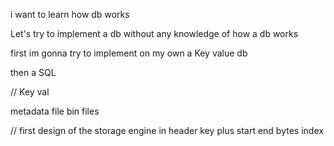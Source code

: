i want to learn how db works 


Let's try to implement a db without any knowledge of how a db works
 
first im gonna try to implement on my own 
a Key value db 

then a SQL



// Key val 

metadata file 
bin files 


// first design of the storage engine
in header key plus start end bytes index 



